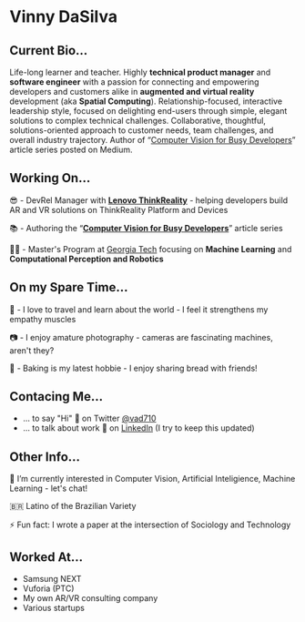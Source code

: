 # Vinny DaSilva

## Current Bio...
Life-long learner and teacher. Highly **technical product manager** and **software engineer** with a passion for connecting and empowering developers and customers alike in **augmented and virtual reality** development (aka **Spatial Computing**). Relationship-focused, interactive leadership style, focused on delighting end-users through simple, elegant solutions to complex technical challenges. Collaborative, thoughtful, solutions-oriented approach to customer needs, team challenges, and overall industry trajectory. Author of “[Computer Vision for Busy Developers](https://bitly.com/CV4BusyDevs)” article series posted on Medium. 

## Working On...
😎 - DevRel Manager with **[Lenovo ThinkReality](https://techtoday.lenovo.com/ww/en/solutions/thinkreality)** - helping developers build AR and VR solutions on ThinkReality Platform and Devices

📚 - Authoring the “**[Computer Vision for Busy Developers](https://bitly.com/CV4BusyDevs)**” article series

👨‍🎓 - Master's Program at [Georgia Tech](https://www.gatech.edu/) focusing on **Machine Learning** and **Computational Perception and Robotics**

## On my Spare Time...
🛫 - I love to travel and learn about the world - I feel it strengthens my empathy muscles

📷 - I enjoy amature photography - cameras are fascinating machines, aren't they?

🍞 - Baking is my latest hobbie - I enjoy sharing bread with friends!

## Contacing Me...
* ... to say "Hi" 👋 on Twitter [@vad710](https://twitter.com/vad710)
* ... to talk about work 💼 on [LinkedIn](https://www.linkedin.com/in/vinnydasilva/) (I try to keep this updated)

## Other Info...
🤔 I’m currently interested in Computer Vision, Artificial Inteligience, Machine Learning - let's chat!

🇧🇷 Latino of the Brazilian Variety

⚡ Fun fact: I wrote a paper at the intersection of Sociology and Technology

## Worked At...
* Samsung NEXT
* Vuforia (PTC)
* My own AR/VR consulting company
* Various startups
